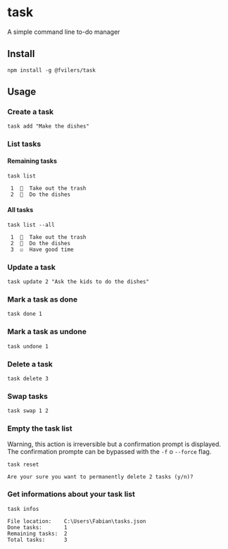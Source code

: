# task

A simple command line to-do manager

## Install

```
npm install -g @fvilers/task
```

## Usage

### Create a task

```
task add "Make the dishes"
```

### List tasks

#### Remaining tasks

```
task list
```

```
 1  🔲  Take out the trash
 2  🔲  Do the dishes
```

#### All tasks

```
task list --all
```

```
 1  🔲  Take out the trash
 2  🔲  Do the dishes
 3  ☑️  Have good time
```

### Update a task

```
task update 2 "Ask the kids to do the dishes"
```

### Mark a task as done

```
task done 1
```

### Mark a task as undone

```
task undone 1
```

### Delete a task

```
task delete 3
```

### Swap tasks

```
task swap 1 2
```

### Empty the task list

Warning, this action is irreversible but a confirmation prompt is displayed. The confirmation prompte can be bypassed with the `-f` o `--force` flag.

```
task reset
```

```
Are your sure you want to permanently delete 2 tasks (y/n)?
```

### Get informations about your task list

```
task infos
```

```
File location:    C:\Users\Fabian\tasks.json
Done tasks:       1
Remaining tasks:  2
Total tasks:      3
```

